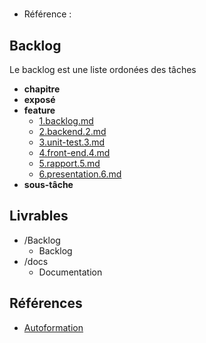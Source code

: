 #  

- Référence :   

 

## Backlog 

Le backlog est une liste ordonées des tâches 

- **chapitre** 
- **exposé** 
- **feature** 
  - [1.backlog.md](./Backlog/feature/1.backlog.md) 
  - [2.backend.2.md](./Backlog/feature/2.backend.2.md) 
  - [3.unit-test.3.md](./Backlog/feature/3.unit-test.3.md) 
  - [4.front-end.4.md](./Backlog/feature/4.front-end.4.md) 
  - [5.rapport.5.md](./Backlog/feature/5.rapport.5.md) 
  - [6.presentation.6.md](./Backlog/feature/6.presentation.6.md) 
- **sous-tâche** 
## Livrables 

 

- /Backlog 
  - Backlog 
- /docs 
  - Documentation 
## Références 

 

- [Autoformation](#) 

